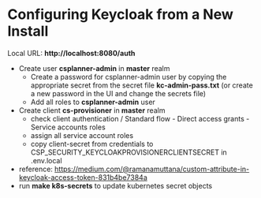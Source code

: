 # Configuring Keycloak from a New Install

Local URL: __http://localhost:8080/auth__

- Create user __csplanner-admin__ in __master__ realm
    - Create a password for csplanner-admin user by copying the appropriate secret from the secret file __kc-admin-pass.txt__ (or create a new password in the UI and change the secrets file) 
    - Add all roles to __csplanner-admin__ user
- Create client __cs-provisioner__ in __master__ realm
    - check client authentication / Standard flow - Direct access grants - Service accounts roles
    - assign all service account roles
    - copy client-secret from credentials to CSP_SECURITY_KEYCLOAKPROVISIONERCLIENTSECRET in .env.local
- reference: https://medium.com/@ramanamuttana/custom-attribute-in-keycloak-access-token-831b4be7384a
- run __make k8s-secrets__ to update kubernetes secret objects
